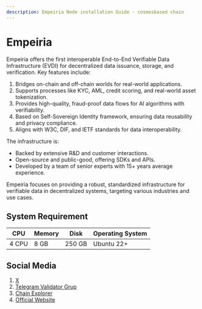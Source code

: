 ```yaml
---
description: Empeiria Node installation Guide - cosmosbased chain
---
```


# Empeiria

Empeiria offers the first interoperable End-to-End Verifiable Data Infrastructure (EVDI) for decentralized data issuance, storage, and verification. Key features include:

1. Bridges on-chain and off-chain worlds for real-world applications.
2. Supports processes like KYC, AML, credit scoring, and real-world asset tokenization.
3. Provides high-quality, fraud-proof data flows for AI algorithms with verifiability.
4. Based on Self-Sovereign Identity framework, ensuring data reusability and privacy compliance.
5. Aligns with W3C, DIF, and IETF standards for data interoperability.

The infrastructure is:

* Backed by extensive R\&D and customer interactions.
* Open-source and public-good, offering SDKs and APIs.
* Developed by a team of senior experts with 15+ years average experience.

Empeiria focuses on providing a robust, standardized infrastructure for verifiable data in decentralized systems, targeting various industries and use cases.

## System Requirement

| CPU   | Memory | Disk   | Operating System |
| ----- | ------ | ------ | ---------------- |
| 4 CPU | 8 GB   | 250 GB | Ubuntu 22+       |

## Social Media

1. [X](https://x.com/empe\_io)
2. [Telegram Validator Grup](https://t.me/EmpeValidators)
3. [Chain Explorer](https://explorer-testnet.empe.io/)
4. [Official Website](https://empe.io/)
